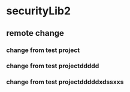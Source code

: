 # securityLib2
## remote change
### change from test project
### change from test projectddddd
### change from test projectdddddxdssxxs
